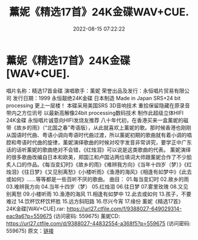 ﻿---
title: 薰妮《精选17首》24K金碟WAV+CUE.
date: 2022-08-15 07:22:22
categories: WAV车载音乐、镜像
tags: 华语中文
---
# 薰妮《精选17首》24K金碟[WAV+CUE].

唱片名称：精选17首金碟
演唱歌手：薰妮
荣誉出品及发行：永恒唱片贸易有限公司
发行日期：1999
永恒靓绝24K金碟
日本制造 Made in Japan
SRS+24 bit processing 更上一层楼！
本碟采用美国SRS 3D音响技术
重拾保留隐藏在原录音带内之方位讯号
以最新高解像24bit processing数码技术
制作此超级立体HIFI 24K金碟
永恒唱片诚意向HIFI发烧友推荐
八十年代初，在香港买来一盒薰妮的磁带《故乡的雨》（“北国之春”粤语版），从此就喜欢上薰妮的歌。那时候香港也刚刚从国语时代曲、粤语小调向粤语时代曲过渡，所以薰妮初期的歌曲就有着小调的唱腔和粤语时代曲的旋律，薰妮演绎歌曲的时候对咬字发音非常讲究，要学正中广东话的话听薰妮的歌曲绝对不会错，《红烛泪》可以说是这类歌曲的代表。
薰妮演绎的很多歌曲改编自日本和欧美，郑国江和卢国沾两位填词大师跟薰妮合作了不少脍炙人口的作品。《每当变幻时》《故乡的雨》《难辨我方向》《当年十四岁（梦）》《红烛泪》《往日梦》《又见别离愁》《小楼听雨》《渔港的海风》《相逢有如梦中》《此去或如何》……等等都是一些百听不厌的歌曲。
曲目：
01.每当变幻时
02.故乡的雨
03.难辨我方向
04.当年十四岁（梦）
05.红烛泪
06.往日梦
07.雾里玫瑰
08.又见别离愁
09.小楼听雨
10.渔港的海风
11.相逢有如梦中
12.此去或如何
13.孩子，不要难过
14.饮杯饮杯饮杯胜
15.远方斜阳路
16.尽兴今宵
17.缘份
薰妮《精选17首》24K金碟[WAV+CUE].rar: https://url27.ctfile.com/f/9388027-649029314-eac9a6?p=559675
(访问密码: 559675)
薰妮CD: https://url27.ctfile.com/d/9388027-44832554-a368f5?p=559675
(访问密码: 559675)
原文：[链接](https://blog.sina.com.cn/s/blog_1647c7e7601030yvl.html)